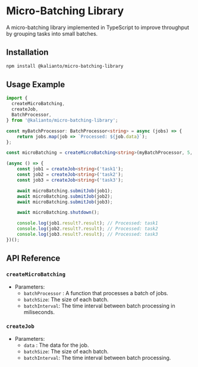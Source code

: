 # Micro-Batching Library

A micro-batching library implemented in TypeScript to improve throughput by grouping tasks into small batches.

## Installation

```bash
npm install @kalianto/micro-batching-library
```

## Usage Example

```typescript
import { 
  createMicroBatching, 
  createJob, 
  BatchProcessor,
} from '@kalianto/micro-batching-library';

const myBatchProcessor: BatchProcessor<string> = async (jobs) => {
    return jobs.map(job => `Processed: ${job.data}`);
};

const microBatching = createMicroBatching<string>(myBatchProcessor, 5, 2000);

(async () => {
    const job1 = createJob<string>('task1');
    const job2 = createJob<string>('task2');
    const job3 = createJob<string>('task3');

    await microBatching.submitJob(job1);
    await microBatching.submitJob(job2);
    await microBatching.submitJob(job3);

    await microBatching.shutdown();

    console.log(job1.result?.result); // Processed: task1
    console.log(job2.result?.result); // Processed: task2
    console.log(job3.result?.result); // Processed: task3
})();
```

## API Reference

### `createMicroBatching`

- Parameters:
  - `batchProcessor` : A function that processes a batch of jobs.
  - `batchSize`: The size of each batch.
  - `batchInterval`: The time interval between batch processing in miliseconds.

### `createJob`

- Parameters:
  - `data` : The data for the job.
  - `batchSize`: The size of each batch.
  - `batchInterval`: The time interval between batch processing.
